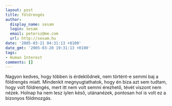 ```yaml
---
layout: post
title: földrengés
author:
  display_name: sesam
  login: sesam
  email: petersz@me.com
  url: http://sesam.hu
date: '2005-03-21 04:31:13 +0100'
date_gmt: '2005-03-20 19:31:13 +0100'
tags:
- Human Interest
comments: []
---
```


Nagyon kedves, hogy többen is érdeklődnek, nem történt-e semmi baj a földrengés miatt. Mindenkit megnyugtathatok, hogy én biza azt sem tudtam, hogy volt földrengés, mert itt nem volt semmi érezhető, tévét viszont nem nézek. Holnap ha nem lesz iylen késő, utánanézek, pontosan hol is volt ez a bizonyos földmozgás.

